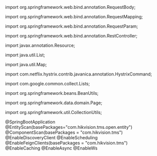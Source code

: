 import org.springframework.web.bind.annotation.RequestBody;

import org.springframework.web.bind.annotation.RequestMapping;

import org.springframework.web.bind.annotation.RequestParam;

import org.springframework.web.bind.annotation.RestController;

import javax.annotation.Resource;

import java.util.List;

import java.util.Map;

import com.netflix.hystrix.contrib.javanica.annotation.HystrixCommand;

import com.google.common.collect.Lists;

import org.springframework.beans.BeanUtils;

import org.springframework.data.domain.Page;

import org.springframework.util.CollectionUtils;

@SpringBootApplication
@EntityScan(basePackages="com.hikvision.tms.open.entity")
@ComponentScan(basePackages = "com.hikvision.tms")
@EnableDiscoveryClient
@EnableScheduling
@EnableFeignClients(basePackages = "com.hikvision.tms")
@EnableCaching
@EnableAsync
@EnableWs

